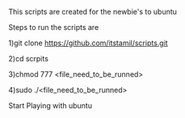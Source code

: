 This scripts are created for the newbie's to ubuntu 

Steps to run the scripts are

1)git clone https://github.com/itstamil/scripts.git	


2)cd scrpits	


3)chmod 777 <file_need_to_be_runned>	


4)sudo ./<file_need_to_be_runned>	


	
Start Playing with ubuntu
	
